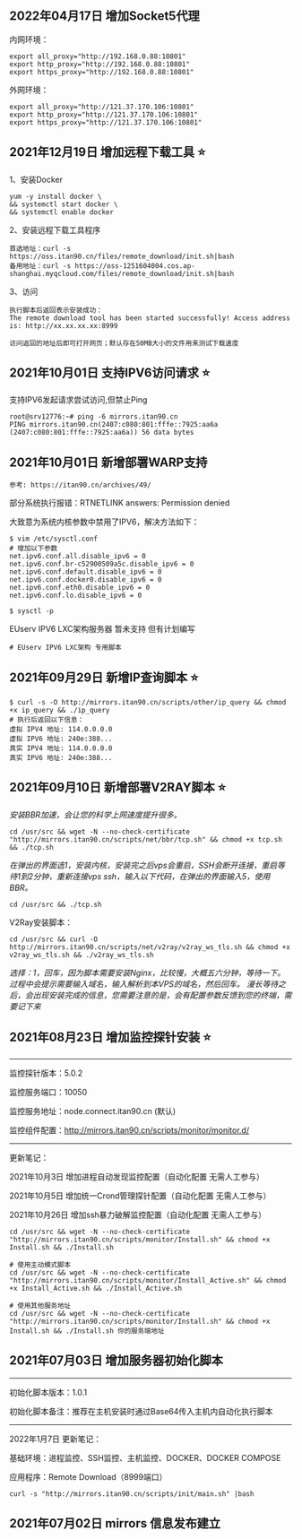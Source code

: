 ## 2022年04月17日 增加Socket5代理

内网环境：

```
export all_proxy="http://192.168.0.88:10801"
export http_proxy="http://192.168.0.88:10801"
export https_proxy="http://192.168.0.88:10801"
```

外网环境：

```
export all_proxy="http://121.37.170.106:10801"
export http_proxy="http://121.37.170.106:10801"
export https_proxy="http://121.37.170.106:10801"
```

## 2021年12月19日 增加远程下载工具 ⭐

1、安装Docker

```
yum -y install docker \
&& systemctl start docker \
&& systemctl enable docker
```

2、安装远程下载工具程序

```
首选地址：curl -s https://oss.itan90.cn/files/remote_download/init.sh|bash
备用地址：curl -s https://oss-1251604004.cos.ap-shanghai.myqcloud.com/files/remote_download/init.sh|bash
```

3、访问

```
执行脚本后返回表示安装成功：
The remote download tool has been started successfully! Access address is: http://xx.xx.xx.xx:8999

访问返回的地址后即可打开网页；默认存在50MB大小的文件用来测试下载速度
```

## 2021年10月01日 支持IPV6访问请求 ⭐

支持IPV6发起请求尝试访问,但禁止Ping

```
root@srv12776:~# ping -6 mirrors.itan90.cn
PING mirrors.itan90.cn(2407:c080:801:fffe::7925:aa6a (2407:c080:801:fffe::7925:aa6a)) 56 data bytes

```

## 2021年10月01日 新增部署WARP支持

```
参考: https://itan90.cn/archives/49/
```

部分系统执行报错：RTNETLINK answers: Permission denied

大致意为系统内核参数中禁用了IPV6，解决方法如下：

```
$ vim /etc/sysctl.conf
# 增加以下参数
net.ipv6.conf.all.disable_ipv6 = 0
net.ipv6.conf.br-c52900509a5c.disable_ipv6 = 0
net.ipv6.conf.default.disable_ipv6 = 0
net.ipv6.conf.docker0.disable_ipv6 = 0
net.ipv6.conf.eth0.disable_ipv6 = 0
net.ipv6.conf.lo.disable_ipv6 = 0

$ sysctl -p
```

EUserv IPV6 LXC架构服务器 暂未支持 但有计划编写

```
# EUserv IPV6 LXC架构 专用脚本

```

## 2021年09月29日 新增IP查询脚本 ⭐

```
$ curl -s -O http://mirrors.itan90.cn/scripts/other/ip_query && chmod +x ip_query && ./ip_query
# 执行后返回以下信息：
虚拟 IPV4 地址: 114.0.0.0.0
虚拟 IPV6 地址: 240e:388...
真实 IPV4 地址: 114.0.0.0.0
真实 IPV6 地址: 240e:388...
```

## 2021年09月10日 新增部署V2RAY脚本 ⭐

*安装BBR加速，会让您的科学上网速度提升很多。*

```
cd /usr/src && wget -N --no-check-certificate "http://mirrors.itan90.cn/scripts/net/bbr/tcp.sh" && chmod +x tcp.sh && ./tcp.sh
```

*在弹出的界面选1，安装内核，安装完之后vps会重启，SSH会断开连接，重启等待1到2分钟，重新连接vps ssh，输入以下代码，在弹出的界面输入5，使用BBR。*

```
cd /usr/src && ./tcp.sh
```

V2Ray安装脚本：

```
cd /usr/src && curl -O http://mirrors.itan90.cn/scripts/net/v2ray/v2ray_ws_tls.sh && chmod +x v2ray_ws_tls.sh && ./v2ray_ws_tls.sh
```

*选择：1，回车，因为脚本需要安装Nginx，比较慢，大概五六分钟，等待一下。过程中会提示需要输入域名，输入解析到本VPS的域名，然后回车。* *漫长等待之后，会出现安装完成的信息，您需要注意的是，会有配置参数反馈到您的终端，需要记下来*

## 2021年08月23日 增加监控探针安装 ⭐

---

监控探针版本：5.0.2

监控服务端口：10050

监控服务地址：node.connect.itan90.cn (默认)

监控组件配置：<http://mirrors.itan90.cn/scripts/monitor/monitor.d/>

---

更新笔记：

2021年10月3日 增加进程自动发现监控配置（自动化配置 无需人工参与）

2021年10月5日 增加统一Crond管理探针配置（自动化配置 无需人工参与）

2021年10月26日 增加ssh暴力破解监控配置（自动化配置 无需人工参与）

```
cd /usr/src && wget -N --no-check-certificate "http://mirrors.itan90.cn/scripts/monitor/Install.sh" && chmod +x Install.sh && ./Install.sh

# 使用主动模式脚本
cd /usr/src && wget -N --no-check-certificate "http://mirrors.itan90.cn/scripts/monitor/Install_Active.sh" && chmod +x Install_Active.sh && ./Install_Active.sh

# 使用其他服务地址
cd /usr/src && wget -N --no-check-certificate "http://mirrors.itan90.cn/scripts/monitor/Install.sh" && chmod +x Install.sh && ./Install.sh 你的服务端地址
```

## 2021年07月03日 增加服务器初始化脚本

---

初始化脚本版本：1.0.1

初始化脚本备注：推荐在主机安装时通过Base64传入主机内自动化执行脚本

---

2022年1月7日 更新笔记：

基础环境：进程监控、SSH监控、主机监控、DOCKER、DOCKER COMPOSE

应用程序：Remote Download（8999端口）

```
curl -s "http://mirrors.itan90.cn/scripts/init/main.sh" |bash
```

## 2021年07月02日 mirrors 信息发布建立